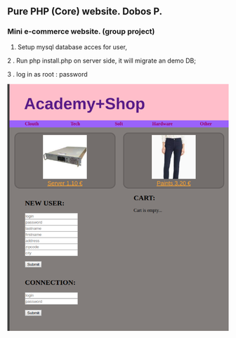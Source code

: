 <H2> Pure PHP (Core) website. Dobos P. </H2>
<H3> Mini e-commerce website. (group project)</H3>

1.  Setup mysql database acces for user,

2 . Run php install.php on server side, it will migrate an demo DB;

3 . log in as root : password

<img src= "screee_shot.jpg">